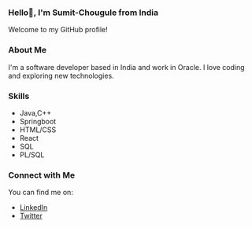 
### Hello👋, I'm Sumit-Chougule from India

<p>Welcome to my GitHub profile!</p>

<h3>About Me</h3>
<p>I'm a software developer based in India and work in Oracle. I love coding and exploring new technologies.</p>

<h3>Skills</h3>
<ul>
  <li>Java,C++</li>
  <li>Springboot</li>
  <li>HTML/CSS</li>
  <li>React</li>
  <li>SQL</li>
  <li>PL/SQL</li>
</ul>

<h3>Connect with Me</h3>
<p>You can find me on:</p>
<ul>
  <li><a href="https://linkedin.com/in/sumit-chougule-22031b19a">LinkedIn</a></li>
  <li><a href="https://https://twitter.com/SumitChoug69401">Twitter</a></li>
</ul>


<!--
**Sum1008/Sum1008** is a ✨ _special_ ✨ repository because its `README.md` (this file) appears on your GitHub profile.

Here are some ideas to get you started:

- 🔭 I’m currently working on ...
- 🌱 I’m currently learning ...
- 👯 I’m looking to collaborate on ...
- 🤔 I’m looking for help with ...
- 💬 Ask me about ...
- 📫 How to reach me: ...
- 😄 Pronouns: ...
- ⚡ Fun fact: ...
-->

